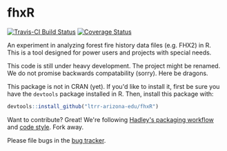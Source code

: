 # fhxR

[![Travis-CI Build Status](https://travis-ci.org/ltrr-arizona-edu/fhxR.svg?branch=master)](https://travis-ci.org/ltrr-arizona-edu/fhxR)
[![Coverage Status](https://coveralls.io/repos/ltrr-arizona-edu/fhxR/badge.svg)](https://coveralls.io/r/ltrr-arizona-edu/fhxR)

An experiment in analyzing forest fire history data files (e.g. FHX2) in R. This is a tool designed for power users and projects with special needs.

This code is still under heavy development. The project might be renamed. We do not promise backwards compatability (sorry). Here be dragons.

This package is not in CRAN (yet). If you'd like to install it, first be sure you have the `devtools` package installed in R. Then, install this package with:

```R
devtools::install_github("ltrr-arizona-edu/fhxR")
```

Want to contribute? Great! We're following [Hadley's packaging workflow](http://r-pkgs.had.co.nz/) and [code style](http://adv-r.had.co.nz/Style.html). Fork away.

Please file bugs in the [bug tracker](https://github.com/ltrr-arizona-edu/fhxR/issues).
